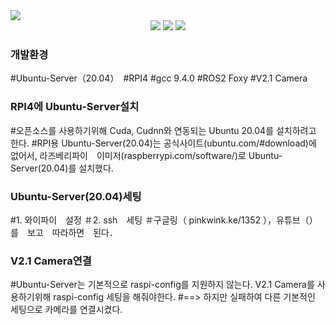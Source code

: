 <img src="https://capsule-render.vercel.app/api?type=Slice&color=auto&height=200&section=header&text=Hyundai-project&fontSize=90" />
<div align="center">
	<img src="https://img.shields.io/badge/Python3-007396?style=flat&logo=Java&logoColor=white" />
	<img src="https://img.shields.io/badge/RPI4-E34F26?style=flat&logo=HTML5&logoColor=white" />
	<img src="https://img.shields.io/badge/Ubuntu Server 20.04-1572B6?style=flat&logo=CSS3&logoColor=white" />
</div> 

<h3>개발환경</h3>
 
 #Ubuntu-Server（20.04）　#RPI4 #gcc 9.4.0 #ROS2 Foxy #V2.1 Camera

<h3>RPI4에 Ubuntu-Server설치</h3>

#오픈소스를 사용하기위해 Cuda, Cudnn와 연동되는 Ubuntu 20.04를 설치하려고 한다.
#RPI용 Ubuntu-Server(20.04)는 공식사이트(ubuntu.com/#download)에　없어서, 라즈베리파이　이미저(raspberrypi.com/software/)로 Ubuntu-Server(20.04)를 설치했다.

<h3>Ubuntu-Server(20.04)세팅</h3>
#1. 와이파이　설정
＃2. ssh　세팅
＃구글링（ pinkwink.ke/1352 ），유튜브（）를　보고　따라하면　된다．
<h3>V2.1 Camera연결</h3>

#Ubuntu-Server는 기본적으로 raspi-config를 지원하지 않는다. V2.1 Camera를 사용하기위해 raspi-config 세팅을 해줘야한다.
#==> 하지만 실패하여 다른 기본적인 세팅으로 카메라를 연결시켰다.
